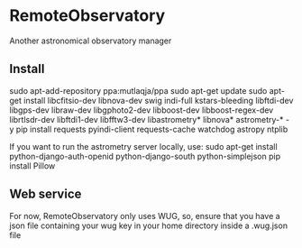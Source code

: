 # RemoteObservatory
Another astronomical observatory manager

## Install
sudo apt-add-repository ppa:mutlaqja/ppa
sudo apt-get update
sudo apt-get install libcfitsio-dev libnova-dev swig indi-full kstars-bleeding libftdi-dev libgps-dev libraw-dev libgphoto2-dev libboost-dev libboost-regex-dev librtlsdr-dev libftdi1-dev libfftw3-dev libastrometry* libnova* astrometry-* -y
pip install requests pyindi-client requests-cache watchdog astropy ntplib

If you want to run the astrometry server locally, use:
sudo apt-get install python-django-auth-openid python-django-south python-simplejson
pip install Pillow

## Web service

For now, RemoteObservatory only uses WUG, so, ensure that you have a json file containing your wug key in your home directory inside a .wug.json file



